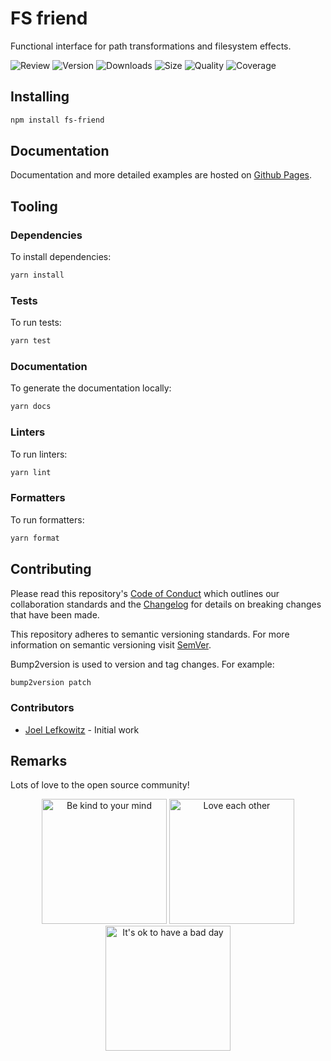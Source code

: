 # FS friend

Functional interface for path transformations and filesystem effects.

![Review](https://img.shields.io/github/actions/workflow/status/JoelLefkowitz/fs-friend/review.yml)
![Version](https://img.shields.io/npm/v/fs-friend)
![Downloads](https://img.shields.io/npm/dw/fs-friend)
![Size](https://img.shields.io/bundlephobia/min/fs-friend)
![Quality](https://img.shields.io/codacy/grade/_)
![Coverage](https://img.shields.io/codacy/coverage/_)

## Installing

```bash
npm install fs-friend
```

## Documentation

Documentation and more detailed examples are hosted on [Github Pages](https://joellefkowitz.github.io/fs-friend).

## Tooling

### Dependencies

To install dependencies:

```bash
yarn install
```

### Tests

To run tests:

```bash
yarn test
```

### Documentation

To generate the documentation locally:

```bash
yarn docs
```

### Linters

To run linters:

```bash
yarn lint
```

### Formatters

To run formatters:

```bash
yarn format
```

## Contributing

Please read this repository's [Code of Conduct](CODE_OF_CONDUCT.md) which outlines our collaboration standards and the [Changelog](CHANGELOG.md) for details on breaking changes that have been made.

This repository adheres to semantic versioning standards. For more information on semantic versioning visit [SemVer](https://semver.org).

Bump2version is used to version and tag changes. For example:

```bash
bump2version patch
```

### Contributors

- [Joel Lefkowitz](https://github.com/joellefkowitz) - Initial work

## Remarks

Lots of love to the open source community!

<div align='center'>
    <img width=200 height=200 src='https://media.giphy.com/media/osAcIGTSyeovPq6Xph/giphy.gif' alt='Be kind to your mind' />
    <img width=200 height=200 src='https://media.giphy.com/media/KEAAbQ5clGWJwuJuZB/giphy.gif' alt='Love each other' />
    <img width=200 height=200 src='https://media.giphy.com/media/WRWykrFkxJA6JJuTvc/giphy.gif' alt="It's ok to have a bad day" />
</div>
